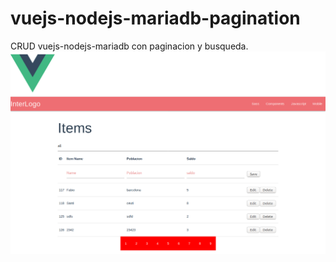 # vuejs-nodejs-mariadb-pagination
CRUD  vuejs-nodejs-mariadb con paginacion y busqueda.
![Alt text](vuejs-nodejs.png)
